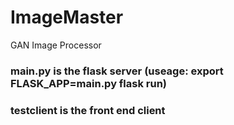 # ImageMaster
GAN Image Processor
### main.py is the flask server (useage: export FLASK_APP=main.py  flask run)  
### testclient is the front end client
